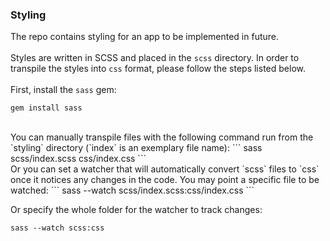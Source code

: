 <h3>Styling</h3>

The repo contains styling for an app to be implemented in future.</br></br>
Styles are written in SCSS and placed in the `scss` directory. In order to transpile the styles into `css` format, please follow the steps listed below.</br></br>
First, install the `sass` gem:</br>
```
gem install sass
```
</br>
You can manually transpile files with the following command run from the `styling` directory (`index` is an exemplary file name):
```
sass scss/index.scss css/index.css
```
</br>
Or you can set a watcher that will automatically convert `scss` files to `css` once it notices any changes in the code.
You may point a specific file to be watched:
```
sass --watch scss/index.scss:css/index.css
```

Or specify the whole folder for the watcher to track changes:
```
sass --watch scss:css
```
